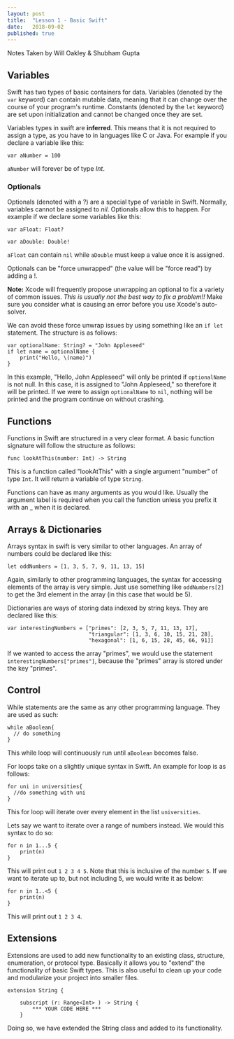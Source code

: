 ```yaml
---
layout: post
title:  "Lesson 1 - Basic Swift"
date:   2018-09-02
published: true
---
```

Notes Taken by Will Oakley & Shubham Gupta

## Variables

Swift has two types of basic containers for data. Variables (denoted by the ``var`` keyword) can contain mutable data, meaning that it can change over the course of your program's runtime. Constants (denoted by the ``let`` keyword) are set upon initialization and cannot be changed once they are set.

Variables types in swift are __inferred__. This means that it is not required to assign a type, as you have to in languages like C or Java. For example if you declare a variable like this:

``var aNumber = 100``

`aNumber` will forever be of type _Int_.

### Optionals

Optionals (denoted with a ?) are a special type of variable in Swift. Normally, variables cannot be assigned to _nil_. Optionals allow this to happen. For example if we declare some variables like this:

``var aFloat: Float?``

``var aDouble: Double!``

`aFloat` can contain `nil` while `aDouble` must keep a value once it is assigned.

Optionals can be "force unwrapped" (the value will be "force read") by adding a !.

__Note:__ Xcode will frequently propose unwrapping an optional to fix a variety of common issues. _This is usually not the best way to fix a problem!!_ Make sure you consider what is causing an error before you use Xcode's auto-solver.

We can avoid these force unwrap issues by using something like an `if let` statement. The structure is as follows:

```
var optionalName: String? = "John Appleseed"
if let name = optionalName {
    print("Hello, \(name)")
}
```
In this example, "Hello, John Appleseed" will only be printed if `optionalName` is not null. In this case, it is assigned to "John Appleseed," so therefore it will be printed. If we were to assign `optionalName` to `nil`, nothing will be printed and the program continue on without crashing.

## Functions

Functions in Swift are structured in a very clear format. A basic function signature will follow the structure as follows:

`func lookAtThis(number: Int) -> String`

This is a function called "lookAtThis" with a single argument "number" of type `Int`. It will return a variable of type `String`.

Functions can have as many arguments as you would like. Usually the argument label is required when you call the function unless you prefix it with an _ when it is declared.

## Arrays & Dictionaries

Arrays syntax in swift is very similar to other languages. An array of numbers could be declared like this:

`let oddNumbers = [1, 3, 5, 7, 9, 11, 13, 15]`

Again, similarly to other programming languages, the syntax for accessing elements of the array is very simple. Just use something like `oddNumbers[2]` to get the 3rd element in the array (in this case that would be 5).

Dictionaries are ways of storing data indexed by string keys. They are declared like this:

```
var interestingNumbers = ["primes": [2, 3, 5, 7, 11, 13, 17],
                          "triangular": [1, 3, 6, 10, 15, 21, 28],
                          "hexagonal": [1, 6, 15, 28, 45, 66, 91]]
```

If we wanted to access the array "primes", we would use the statement `interestingNumbers["primes"]`, because the "primes" array is stored under the key "primes".


## Control

While statements are the same as any other programming language. They are used as such:
```
while aBoolean{
  // do something
}
```

This while loop will continuously run until `aBoolean` becomes false.


For loops take on a slightly unique syntax in Swift. An example for loop is as follows:
```
for uni in universities{
  //do something with uni
}
```
This for loop will iterate over every element in the list `universities`.

Lets say we want to iterate over a range of numbers instead. We would this syntax to do so:
```
for n in 1...5 {
    print(n)
}
```

This will print out `1 2 3 4 5`. Note that this is inclusive of the number `5`. If we want to iterate up to, but not including 5, we would write it as below:
```
for n in 1..<5 {
    print(n)
}
```
This will print out `1 2 3 4`.

## Extensions
Extensions are used to add new functionality to an existing class, structure, enumeration, or protocol type. Basically it allows you to "extend" the functionality of basic Swift types. This is also useful to clean up your code and modularize your project into smaller files.

```
extension String {

    subscript (r: Range<Int> ) -> String {
        *** YOUR CODE HERE ***
    }
```

Doing so, we have extended the String class and added to its functionality.


